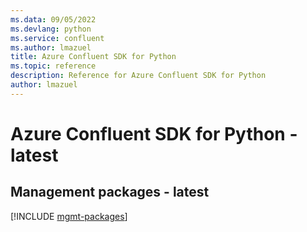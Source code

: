 ```yaml
---
ms.data: 09/05/2022
ms.devlang: python
ms.service: confluent
ms.author: lmazuel
title: Azure Confluent SDK for Python
ms.topic: reference
description: Reference for Azure Confluent SDK for Python
author: lmazuel
---
```

# Azure Confluent SDK for Python - latest

## Management packages - latest
[!INCLUDE [mgmt-packages](confluent-mgmt-index.md)]